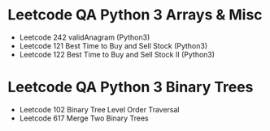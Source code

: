 # Leetcode QA Python 3 Arrays & Misc

- Leetcode 242 validAnagram (Python3) 
- Leetcode 121 Best Time to Buy and Sell Stock (Python3)
- Leetcode 122 Best Time to Buy and Sell Stock II (Python3)


# Leetcode QA Python 3 Binary Trees

- Leetcode 102 Binary Tree Level Order Traversal
- Leetcode 617 Merge Two Binary Trees
